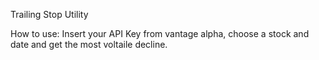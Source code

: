 Trailing Stop Utility

How to use:
Insert your API Key from vantage alpha, choose a stock and date and get the most voltaile decline.
